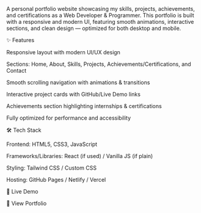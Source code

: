 A personal portfolio website showcasing my skills, projects, achievements, and certifications as a Web Developer & Programmer.
This portfolio is built with a responsive and modern UI, featuring smooth animations, interactive sections, and clean design — optimized for both desktop and mobile.

✨ Features

Responsive layout with modern UI/UX design

Sections: Home, About, Skills, Projects, Achievements/Certifications, and Contact

Smooth scrolling navigation with animations & transitions

Interactive project cards with GitHub/Live Demo links

Achievements section highlighting internships & certifications

Fully optimized for performance and accessibility

🛠️ Tech Stack

Frontend: HTML5, CSS3, JavaScript

Frameworks/Libraries: React (if used) / Vanilla JS (if plain)

Styling: Tailwind CSS / Custom CSS

Hosting: GitHub Pages / Netlify / Vercel

🚀 Live Demo

🔗 View Portfolio
